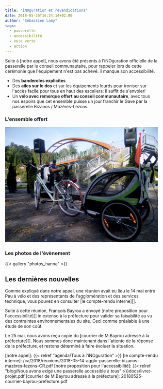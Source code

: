 ```yaml
---
title: "iNOguration et revendications"
date: 2018-05-26T16:24:14+02:00
author: "Sébastien Lamy"
tags:
  - passerelle
  - accessibilité
  - voie verte
  - action
---
```


Suite à [notre appel], nous avons été présents à l'iNOguration officielle de la
passerelle par le conseil communautaire, pour rappeler lors de cette cérémonie
que l'équipement n'est pas achevé: il manque son accessibilité.

* Des **banderoles explicites**
* Des **ailes sur le dos** et sur les équipements lourds pour ironiser sur l'accès
  facile pour tous en haut des escaliers: il suffit de s'envoler!
* Un **vélo avec remorque offert au conseil communautaire**, avec tous nos espoirs
  que cet ensemble puisse un jour franchir le Gave par la passerelle
  Bizanos / Mazères-Lezons.

### L'ensemble offert

  ![](20180518-velo_offert_conseil_communautaire.jpg)


### Les photos de l'évènement

{{< gallery "photos_hanna" >}}

## Les dernières nouvelles

Comme expliqué dans notre appel, une réunion avait eu lieu le 14 mai entre Pau
à vélo et des représentants de l'agglomération et des services technique, vous
pouvez en consulter [le compte-rendu interne][].

Suite à cette réunion, François Bayrou a envoyé [notre proposition pour
l'accessibilité][] in extenso à la préfecture pour valider sa faisabilité au vu des
contraintes environnementales du site. Ceci comme préalable à une étude de son
coût.

Le 25 mai, nous avons reçu copie du [courrier de M.Bayrou adressé à la préfecture][].
Nous sommes donc maintenant dans l'attente de la réponse de la préfecture, et
restons déterminé à faire évoluer la situation.

<!-- Un email de M.Mirande de l'APF nous a informé qu'aucun dossier n'avait été
déposé à la commission d'accessibilité concernant cette passerelle. Hors la loi
du 12 février 2015 rend ce dépôt obligatoire pour une IOP (installation ouverte
au public) ce qui confirme l'évidence : cette passerelle est illégale en l'état. -->


[notre appel]: {{< relref "agenda/Tous à l'iNOguration" >}}
[le compte-rendu interne]: /ca/2018/réunions/2018-05-14-agglo-passerelle-bizanos-mazères-lezons-CR.pdf
[notre proposition pour l'accessibilité]: {{< relref "blog/Nous avons exigé une passerelle accessible à tous" >}}docs/livret-projet.pdf
[courrier de M.Bayrou adressé à la préfecture]: 20180525-courrier-bayrou-prefecture.pdf
